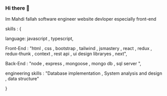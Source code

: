### Hi there 👋

Im Mahdi fallah 
software engineer
website devloper especially  front-end 

 skills : { 
 
  language: javascript , typescript,
  
  Front-End : "html , css , bootstrap , tailwind , jsmastery , react , redux , redux-thunk , context , rest api , ui design libraryes , next",
  
  Back-End : "node , express , mongoose , mongo db , sql server ",
  
  engineering skills : "Database implementation , System analysis and design , data structure"
  
 }

